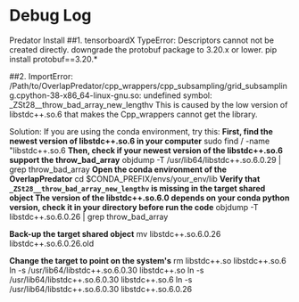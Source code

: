 





# Debug Log
Predator Install
##1. tensorboardX TypeError: Descriptors cannot not be created directly. downgrade the protobuf package to 3.20.x or lower.
pip install protobuf==3.20.*



##2. ImportError: /Path/to/OverlapPredator/cpp_wrappers/cpp_subsampling/grid_subsampling.cpython-38-x86_64-linux-gnu.so: undefined symbol: _ZSt28__throw_bad_array_new_lengthv
This is caused by the low version of libstdc++.so.6 that makes the Cpp_wrappers cannot get the library.

Solution:
If you are using the conda environment, try this:
**First, find the newest version of libstdc++.so.6 in your computer**
sudo find / -name "libstdc++.so.6
**Then, check if your newest version of the libstdc++.so.6 support the throw_bad_array**
objdump -T /usr/lib64/libstdc++.so.6.0.29  | grep throw_bad_array
**Open the conda environment of the OverlapPredator**
cd $CONDA_PREFIX/envs/your_env/lib
**Verify that `_ZSt28__throw_bad_array_new_lengthv` is missing in the target shared object
The version of the libstdc++.so.6.0 depends on your conda python version, check it in your directory before run the code**
objdump -T libstdc++.so.6.0.26 | grep throw_bad_array

**Back-up the target shared object**
mv libstdc++.so.6.0.26 libstdc++.so.6.0.26.old

**Change the target to point on the system's**
rm libstdc++.so libstdc++.so.6
ln -s /usr/lib64/libstdc++.so.6.0.30 libstdc++.so
ln -s /usr/lib64/libstdc++.so.6.0.30 libstdc++.so.6
ln -s /usr/lib64/libstdc++.so.6.0.30 libstdc++.so.6.0.26
